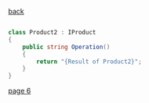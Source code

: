 [back](./page04.md)


```csharp

class Product2 : IProduct
{
    public string Operation()
    {
        return "{Result of Product2}";
    }
}

```

[page 6](./page06.md)
